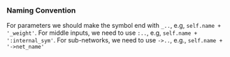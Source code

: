 ### Naming Convention

For parameters we should make the symbol end with `_..`, e.g,
`self.name + '_weight'`. For middle inputs, we need to use `:..`, e.g, 
`self.name + ':internal_sym'`. For sub-networks, we need to use `->..`, 
e.g., `self.name + '->net_name'`